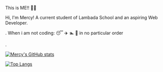 This is ME!! :woman_shrugging:


Hi, I'm Mercy! A current student of Lambada School and an aspiring Web Developer. 

. When i am not coding: :sleeping: :airplane: :swimmer: :curry: in no particular order

. 

[![Mercy's GitHub stats](https://github-readme-stats.vercel.app/api?username=masantea)](https://github.com/masantea/github-readme-stats)

[![Top Langs](https://github-readme-stats.vercel.app/api/top-langs/?username=masantea)](https://github.com/masantea/github-readme-stats)




